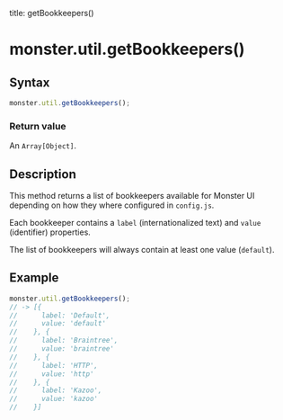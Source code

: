 title: getBookkeepers()

# monster.util.getBookkeepers()

## Syntax
```javascript
monster.util.getBookkeepers();
```

### Return value
An `Array[Object]`.

## Description
This method returns a list of bookkeepers available for Monster UI depending on how they where configured in `config.js`.

Each bookkeeper contains a `label` (internationalized text) and `value` (identifier) properties.

The list of bookkeepers will always contain at least one value (`default`).

## Example
```javascript
monster.util.getBookkeepers();
// -> [{
//      label: 'Default',
//      value: 'default'
//    }, {
//      label: 'Braintree',
//      value: 'braintree'
//    }, {
//      label: 'HTTP',
//      value: 'http'
//    }, {
//      label: 'Kazoo',
//      value: 'kazoo'
//    }]
```
